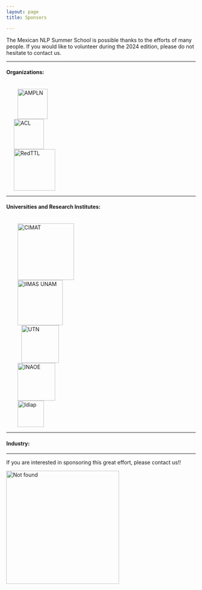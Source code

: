 ```yaml
---
layout: page
title: Sponsors

---
```


The Mexican NLP Summer School is possible thanks to the efforts of many people. If you would like to volunteer during the 2024 edition, please do not hesitate to contact us.

---
#### Organizations:

<br>
<div class="row">
<div class="column">
  <img height="80" src="{{ 'assets/images/ampln.png'| relative_url }}" alt="AMPLN" hspace="30">
</div>
 <div class="column">
   <img height="80" src="{{ 'assets/images/ACL.png'| relative_url }}" alt="ACL" hspace="20">
 </div>
 <div class="column">
   <img height="110" src="{{ 'assets/images/red.jpg'| relative_url }}" alt="RedTTL" hspace="20">
 </div>
</div>

---
#### Universities and Research Institutes:

<br>
<div class="row">
 <div class="column">
   <img height="150" src="{{ 'assets/images/cimat.png'| relative_url }}" alt="CIMAT" hspace="30">
 </div>
 <div class="column">
   <img height="120" src="{{ 'assets/images/IIMAS.png'| relative_url }}" alt="IIMAS UNAM" hspace="30">
 </div>
 <div class="column">
   <img height="100" src="{{ 'assets/images/UTN.png'| relative_url }}" alt="UTN" hspace="40">
 </div>
 <div class="column">
   <img height="100" src="{{ 'assets/images/inaoe.png'| relative_url }}" alt="INAOE" hspace="30">
 </div>
 <div class="column">
   <img height="70" src="{{ 'assets/images/Idiap.png'| relative_url }}" alt="Idiap" hspace="30">
 </div>
</div>

---
#### Industry:


---
If you are interested in sponsoring this great effort, please contact us!!

<div class="text-center">
  <img height="300" src="{{ 'assets/images/we_need_you.jpg' | relative_url }}" alt="Not found" />
</div>
